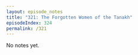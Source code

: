 ```yaml
---
layout: episode_notes
title: "321: The Forgotten Women of the Tanakh"
episodeIndex: 324
permalink: /321
---
```

No notes yet.
